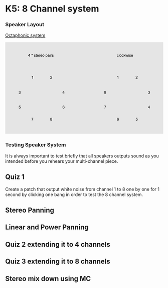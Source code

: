 # K5: 8 Channel system

### Speaker Layout

[Octaphonic system](https://en.wikipedia.org/wiki/Octophonic_sound)

![](K5/png/octaphonic.png)

### Testing Speaker System
It is always important to test briefly that all speakers outputs sound as you intended before you rehears your multi-channel piece.

## Quiz 1
Create a patch that output white noise from channel 1 to 8 one by one for 1 second by clicking one bang in order to test the 8 channel system.

## Stereo Panning


## Linear and Power Panning



## Quiz 2 extending it to 4 channels



## Quiz 3 extending it to 8 channels



## Stereo mix down using MC
